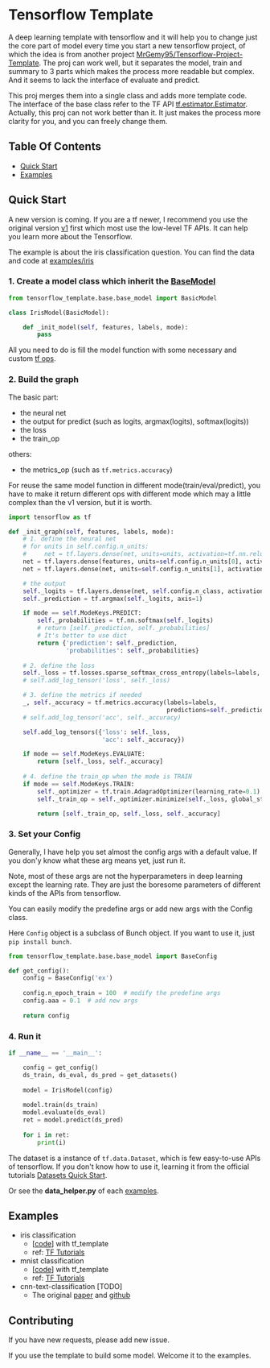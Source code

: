 # Tensorflow Template

A deep learning template with tensorflow and it will help you to change just the core part of model every time you start a new tensorflow project, 
of which the idea is from another project [MrGemy95/Tensorflow-Project-Template](https://github.com/MrGemy95/Tensorflow-Project-Template).
The proj can work well, but it separates the model, train and summary to 3 parts which makes the process more readable but complex. 
And it seems to lack the interface of evaluate and predict.

This proj merges them into a single class and adds more template code. 
The interface of the base class refer to the TF API [tf.estimator.Estimator](https://www.tensorflow.org/versions/master/api_docs/python/tf/estimator/Estimator).
Actually, this proj can not work better than it. It just makes the process more clarity for you, and you can freely change them.

## Table Of Contents

<!-- TOC -->

- [Quick Start](#quick-start)
- [Examples](#examples)

<!-- /TOC -->

## Quick Start

A new version is coming. If you are a tf newer, I recommend you use the original version [v1](./v1) first 
which most use the low-level TF APIs. It can help you learn more about the Tensorflow.

The example is about the iris classification question. You can find the data and code at [examples/iris](./examples/iris)

### 1. Create a model class which inherit the [BaseModel](tensorflow_template/base/base_model.py)

```python
from tensorflow_template.base.base_model import BasicModel

class IrisModel(BasicModel):

    def _init_model(self, features, labels, mode):
        pass
```

All you need to do is fill the model function with some necessary and custom [tf ops](https://www.tensorflow.org/versions/master/api_docs/python/tf/Operation).

### 2. Build the graph
    
The basic part:
- the neural net
- the output for predict (such as logits, argmax(logits), softmax(logits))
- the loss
- the train_op

others:
- the metrics_op (such as `tf.metrics.accuracy`)
  
For reuse the same model function in different mode(train/eval/predict), 
you have to make it return different ops with different mode 
which may a little complex than the v1 version, but it is worth.
 
```python
import tensorflow as tf

def _init_graph(self, features, labels, mode):
    # 1. define the neural net
    # for units in self.config.n_units:
    #     net = tf.layers.dense(net, units=units, activation=tf.nn.relu)
    net = tf.layers.dense(features, units=self.config.n_units[0], activation=tf.nn.relu)
    net = tf.layers.dense(net, units=self.config.n_units[1], activation=tf.nn.relu)

    # the output
    self._logits = tf.layers.dense(net, self.config.n_class, activation=None)
    self._prediction = tf.argmax(self._logits, axis=1)

    if mode == self.ModeKeys.PREDICT:
        self._probabilities = tf.nn.softmax(self._logits)
        # return [self._prediction, self._probabilities]
        # It's better to use dict
        return {'prediction': self._prediction,
                'probabilities': self._probabilities}
                
    # 2. define the loss
    self._loss = tf.losses.sparse_softmax_cross_entropy(labels=labels, logits=self._logits)
    # self.add_log_tensor('loss', self._loss)

    # 3. define the metrics if needed
    _, self._accuracy = tf.metrics.accuracy(labels=labels,
                                            predictions=self._prediction, name='acc_op')
    # self.add_log_tensor('acc', self._accuracy)

    self.add_log_tensors({'loss': self._loss,
                          'acc': self._accuracy})

    if mode == self.ModeKeys.EVALUATE:
        return [self._loss, self._accuracy]
    
    # 4. define the train_op when the mode is TRAIN
    if mode == self.ModeKeys.TRAIN:
        self._optimizer = tf.train.AdagradOptimizer(learning_rate=0.1)
        self._train_op = self._optimizer.minimize(self._loss, global_step=tf.train.get_global_step())

        return [self._train_op, self._loss, self._accuracy]
```
    
### 3. Set your Config

Generally, I have help you set almost the config args with a default value.
If you don'y know what these arg means yet, just run it.

Note, most of these args are not the hyperparameters in deep learning except the learning rate.
They are just the boresome parameters of different kinds of the APIs from tensorflow.

You can easily modify the predefine args or add new args with the Config class.

Here `Config` object is a subclass of Bunch object. If you want to use it, just `pip install bunch`.

```python
from tensorflow_template.base.base_model import BaseConfig

def get_config():
    config = BaseConfig('ex')
    
    config.n_epoch_train = 100  # modify the predefine args
    config.aaa = 0.1  # add new args
    
    return config
```
    
### 4. Run it
    
```python
if __name__ == '__main__':

    config = get_config()
    ds_train, ds_eval, ds_pred = get_datasets()
    
    model = IrisModel(config)
    
    model.train(ds_train)
    model.evaluate(ds_eval)
    ret = model.predict(ds_pred)
    
    for i in ret:
        print(i)
```

The dataset is a instance of `tf.data.Dataset`, which is few easy-to-use APIs of tensorflow.
If you don't know how to use it, learning it from the official tutorials [Datasets Quick Start](https://www.tensorflow.org/versions/master/get_started/datasets_quickstart).

Or see the **data_helper.py** of each [examples](./examples).

## Examples

- iris classification 
  - [[code](./examples/iris)] with tf_template
  - ref: [TF Tutorials](https://www.tensorflow.org/get_started/get_started_for_beginners)
- mnist classification 
  - [[code](./examples/mnist)] with tf_template
  - ref: [TF Tutorials](https://www.tensorflow.org/tutorials/layers)
- cnn-text-classification [TODO]
  - The original [paper](http://arxiv.org/abs/1408.5882) and [github](https://github.com/yoonkim/CNN_sentence)
    
## Contributing

If you have new requests, please add new issue.

If you use the template to build some model. Welcome it to the examples.